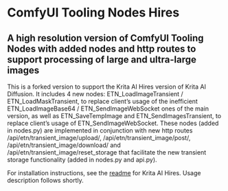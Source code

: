# ComfyUI Tooling Nodes Hires

## A high resolution version of ComfyUI Tooling Nodes with added nodes and http routes to support processing of large and ultra-large images

This is a forked version to support the Krita AI Hires version of Krita AI Diffusion. It includes 4 new nodes: ETN_LoadImageTransient / ETN_LoadMaskTransient, to replace client’s usage of the inefficient ETN_LoadImageBase64 / ETN_SendImageWebSocket ones of the main version, as well as ETN_SaveTempImage and ETN_SendImagesTransient, to replace client’s usage of ETN_SendImageWebSocket. These nodes (added in nodes.py) are implemented in conjunction with new http routes /api/etn/transient_image/upload/, /api/etn/transient_image/post/, /api/etn/transient_image/download/ and /api/etn/transient_image/reset_storage that facilitate the new transient storage functionality (added in nodes.py and api.py). 

For installation instructions, see the [readme](https://github.com/minsky91/krita-ai-diffusion-hires/blob/main/README.md) for Krita AI Hires. Usage description follows shortly.
